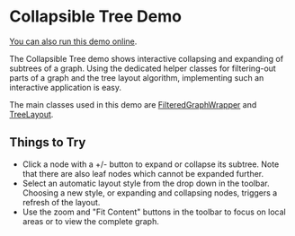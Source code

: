 <!--
 //////////////////////////////////////////////////////////////////////////////
 // @license
 // This demo file is part of yFiles for HTML 2.3.0.3.
 // Use is subject to license terms.
 //
 // Copyright (c) 2000-2020 by yWorks GmbH, Vor dem Kreuzberg 28,
 // 72070 Tuebingen, Germany. All rights reserved.
 //
 //////////////////////////////////////////////////////////////////////////////
-->
# Collapsible Tree Demo

[You can also run this demo online](https://live.yworks.com/demos/complete/collapse/index.html).

The Collapsible Tree demo shows interactive collapsing and expanding of subtrees of a graph. Using the dedicated helper classes for filtering-out parts of a graph and the tree layout algorithm, implementing such an interactive application is easy.

The main classes used in this demo are [FilteredGraphWrapper](https://docs.yworks.com/yfileshtml/#/api/FilteredGraphWrapper) and [TreeLayout](https://docs.yworks.com/yfileshtml/#/api/TreeLayout).

## Things to Try

- Click a node with a +/- button to expand or collapse its subtree. Note that there are also leaf nodes which cannot be expanded further.
- Select an automatic layout style from the drop down in the toolbar. Choosing a new style, or expanding and collapsing nodes, triggers a refresh of the layout.
- Use the zoom and "Fit Content" buttons in the toolbar to focus on local areas or to view the complete graph.
